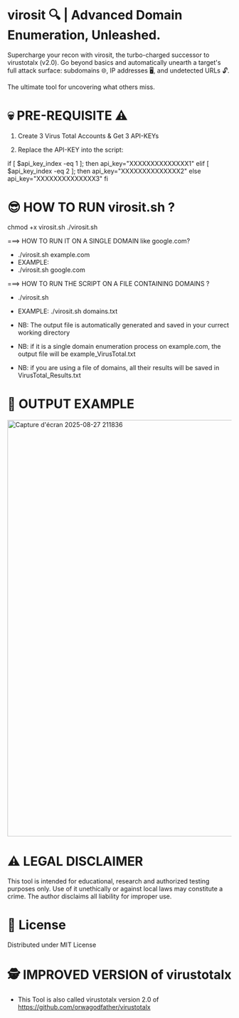 # virosit 🔍 | Advanced Domain Enumeration, Unleashed.

Supercharge your recon with virosit, the turbo-charged successor to virustotalx (v2.0). Go beyond basics and automatically unearth a target's full attack surface: subdomains 🌐, IP addresses 🖥️, and undetected URLs 🔓.

The ultimate tool for uncovering what others miss.

# 💀 PRE-REQUISITE ⚠︎
1. Create 3 Virus Total Accounts & Get 3 API-KEYs
   
2.  Replace the API-KEY into the script:

if [ $api_key_index -eq 1 ]; then
    api_key="XXXXXXXXXXXXXX1"
elif [ $api_key_index -eq 2 ]; then
    api_key="XXXXXXXXXXXXXX2"
else
    api_key="XXXXXXXXXXXXXX3"
fi

# 😎 HOW TO RUN virosit.sh ?
  chmod +x virosit.sh
  ./virosit.sh

===> HOW TO RUN IT ON A SINGLE DOMAIN like google.com?
  - ./virosit.sh example.com
  - EXAMPLE:
  - ./virosit.sh google.com

===> HOW TO RUN THE SCRIPT ON A FILE CONTAINING DOMAINS ?
  - ./virosit.sh <file>
  - EXAMPLE: ./virosit.sh domains.txt

- NB: The output file is automatically generated and saved in your currect working directory
- NB: if it is a single domain enumeration process on example.com, the output file will be example_VirusTotal.txt
- NB: if you are using a file of domains, all their results will be saved in VirusTotal_Results.txt

# 👀 OUTPUT EXAMPLE
<img width="1898" height="936" alt="Capture d'écran 2025-08-27 211836" src="https://github.com/user-attachments/assets/5b5327dd-c782-4c84-89c2-b6a55fa109ef" />


# ⚠️ LEGAL DISCLAIMER
This tool is intended for educational, research and authorized testing purposes only.
Use of it unethically or against local laws may constitute a crime.
The author disclaims all liability for improper use.

# 📜 License
Distributed under MIT License

# 🕵️ IMPROVED VERSION of virustotalx
- This Tool is also called virustotalx version 2.0 of https://github.com/orwagodfather/virustotalx

  
